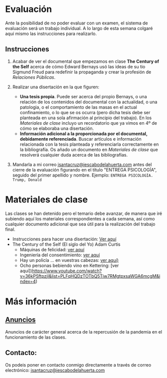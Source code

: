 # Evaluación 
Ante la posibilidad de no poder evaluar con un examen, el sistema de evaluación será un trabajo individual. A lo largo de esta semana colgaré aquí mismo las instrucciones para realizarlo.
## Instrucciones
1. Acabar de ver el documental que empezamos en clase **The Century of the Self** acerca de cómo Edward Bernays usó las ideas de su tio Sigmund Freud para redefinir la propaganda y crear la profesión de *Relaciones Públicas*.
2. Realizar una disertación en la que figuren:
   - **Una tesis propia**. Puede ser acerca del propio Bernays, o una relación de los contenidos del documental con la actualidad, o una patologia, o el comportamiento de las masas en el actual confinamiento, o lo que se os ocurra (pero dicha tesis debe ser planteada en una sola afirmación al principio del trabajo). En los *Materiales de clase* incluyo un recordatorio que ya vimos en 4º de cómo se elaboraba una disertación.
   - **Información adicional a la proporcionada por el documental, debidamente referenciada**. Buscar artículos e información relacionada con la tesis planteada y referenciarla correctamente en la bibliografía. Os añado un documento en *Materiales de clase* que resolverá cualquier duda acerca de las bibliografías.
  
3. Mandarla a mi correo jsantacruz@iescabodelahuerta.com antes del cierre de la evaluación figurando en el título "ENTREGA PSICOLOGÍA", seguido del primer apellido y nombre. Ejemplo: `ENTREGA PSICOLOGÍA. Trump, Donald` 


# Materiales de clase
Las clases se han detenido pero el temario debe avanzar, de manera que iré subiendo aquí los materiales correspondientes a cada semana, así como cualquier documento adicional que sea útil para la realización del trabajo final.

- Instrucciones para hacer una disertación: [Ver aquí](https://github.com/javieriesch/2BACH/blob/master/disertaciones.pdf)
- The Century of the Self (El siglo del Yo) Adam Curtis
  - Máquinas de felicidad: [ver aquí](https://www.youtube.com/watch?v=DotBVZ26asI&list=PLFqHQDzTOTbQ5Tiw7RMgtpxsaWGA6mcgM&index=1)
  - Ingeniería del consentimiento: [ver aquí](https://www.youtube.com/watch?v=NlqVuQZv9Qs&list=PLFqHQDzTOTbQ5Tiw7RMgtpxsaWGA6mcgM&index=2)
  - Hay un policía ... en vuestras cabezas: [ver aquí)](https://www.youtube.com/watch?v=kq3Zz4Wo6_A&list=PLFqHQDzTOTbQ5Tiw7RMgtpxsaWGA6mcgM&index=3)
  - Ocho personas bebiendo vino en Kettering: [ver aquí])https://www.youtube.com/watch?v=36kPSftpzjI&list=PLFqHQDzTOTbQ5Tiw7RMgtpxsaWGA6mcgM&index=4)

# Más información
## [Anuncios](https://javieriesch.github.io/)
Anuncios de carácter general acerca de la repercusión de la pandemia en el funcionamiento de las clases.
## Contacto: 
Os podeis poner en contacto conmigo directamente a través de correo electrónico:
[jsantacruz@iescabodelahuerta.com](mailto:jsantacruz@iescabodelahuerta.com)

